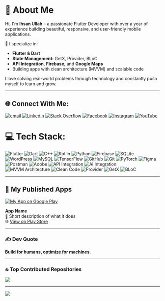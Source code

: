 # 💫 About Me
Hi, I'm **Ihsan Ullah** – a passionate Flutter Developer with over a year of experience building beautiful, responsive, and user-friendly mobile applications.

💼 I specialize in:
- **Flutter & Dart**
- **State Management:** GetX, Provider, BLoC  
- **API Integration**, **Firebase**, and **Google Maps**
- Building apps with clean architecture (MVVM) and scalable code

I love solving real-world problems through technology and constantly push myself to learn and grow.

---

## 🌐 Connect With Me:
[![email](https://img.shields.io/badge/Email-D14836?logo=gmail&logoColor=white)](mailto:ihsandk17@gmail.com) [![LinkedIn](https://img.shields.io/badge/LinkedIn-%230077B5.svg?logo=linkedin&logoColor=white)](https://linkedin.com/in/https://www.linkedin.com/in/ihsan-ullah-98b094294/) [![Stack Overflow](https://img.shields.io/badge/-Stackoverflow-FE7A16?logo=stack-overflow&logoColor=white)](https://stackoverflow.com/users/https://stackoverflow.com/users/20730743/ihsan-ullah) [![Facebook](https://img.shields.io/badge/Facebook-%231877F2.svg?logo=Facebook&logoColor=white)](https://facebook.com/https://web.facebook.com/ihsanullah.khan.7127) [![Instagram](https://img.shields.io/badge/Instagram-%23E4405F.svg?logo=Instagram&logoColor=white)](https://instagram.com/https://www.instagram.com/ihsanuk1/) [![YouTube](https://img.shields.io/badge/YouTube-%23FF0000.svg?logo=YouTube&logoColor=white)](https://youtube.com/@https://www.youtube.com/@ihsanuk1) 

# 💻 Tech Stack:
![Flutter](https://img.shields.io/badge/Flutter-%2302569B.svg?style=for-the-badge&logo=Flutter&logoColor=white) ![Dart](https://img.shields.io/badge/dart-%230175C2.svg?style=for-the-badge&logo=dart&logoColor=white) ![C++](https://img.shields.io/badge/c++-%2300599C.svg?style=for-the-badge&logo=c%2B%2B&logoColor=white) ![Kotlin](https://img.shields.io/badge/kotlin-%237F52FF.svg?style=for-the-badge&logo=kotlin&logoColor=white) ![Python](https://img.shields.io/badge/python-3670A0?style=for-the-badge&logo=python&logoColor=ffdd54) ![Firebase](https://img.shields.io/badge/firebase-%23039BE5.svg?style=for-the-badge&logo=firebase) ![SQLite](https://img.shields.io/badge/sqlite-%2307405e.svg?style=for-the-badge&logo=sqlite&logoColor=white) ![WordPress](https://img.shields.io/badge/WordPress-%23117AC9.svg?style=for-the-badge&logo=WordPress&logoColor=white) ![MySQL](https://img.shields.io/badge/mysql-4479A1.svg?style=for-the-badge&logo=mysql&logoColor=white) ![TensorFlow](https://img.shields.io/badge/TensorFlow-%23FF6F00.svg?style=for-the-badge&logo=TensorFlow&logoColor=white) ![GitHub](https://img.shields.io/badge/github-%23121011.svg?style=for-the-badge&logo=github&logoColor=white) ![Git](https://img.shields.io/badge/git-%23F05033.svg?style=for-the-badge&logo=git&logoColor=white) ![PyTorch](https://img.shields.io/badge/PyTorch-%23EE4C2C.svg?style=for-the-badge&logo=PyTorch&logoColor=white)  ![Figma](https://img.shields.io/badge/figma-%23F24E1E.svg?style=for-the-badge&logo=figma&logoColor=white) ![Postman](https://img.shields.io/badge/Postman-FF6C37?style=for-the-badge&logo=postman&logoColor=white) ![Adobe](https://img.shields.io/badge/adobe-%23FF0000.svg?style=for-the-badge&logo=adobe&logoColor=white) ![API Integration](https://img.shields.io/badge/API%20Integration-%23007ACC.svg?style=for-the-badge&logo=api&logoColor=white) ![AI Integration](https://img.shields.io/badge/AI%20Integration-%2300CED1.svg?style=for-the-badge&logo=openai&logoColor=white) ![MVVM Architecture](https://img.shields.io/badge/MVVM-%234285F4.svg?style=for-the-badge&logo=code&logoColor=white) ![Clean Code](https://img.shields.io/badge/Clean%20Code-%232C8EBB.svg?style=for-the-badge&logo=codefactor&logoColor=white) ![Provider](https://img.shields.io/badge/Provider-%236C3483.svg?style=for-the-badge&logo=flutter&logoColor=white) ![GetX](https://img.shields.io/badge/GetX-%23D32F2F.svg?style=for-the-badge&logo=flutter&logoColor=white) ![BLoC](https://img.shields.io/badge/BLoC-%23009688.svg?style=for-the-badge&logo=flutter&logoColor=white)

---

## 📱 My Published Apps

[![My App on Google Play](https://img.shields.io/badge/Download_on-Play_Store-FF6F00?style=for-the-badge&logo=google-play&logoColor=white)](https://play.google.com/store/apps/details?id=com.yourapp.package)

**App Name**  
📝 Short description of what it does  
🌐 [View on Play Store](https://play.google.com/store/apps/details?id=com.yourapp.package)

---

### ✍️ Dev Quote  
**Build for humans, optimize for machines.**

---

### 🔝 Top Contributed Repositories  
![](https://github-contributor-stats.vercel.app/api?username=Ihsandk17&limit=5&theme=dark&combine_all_yearly_contributions=true)

---

[![](https://visitcount.itsvg.in/api?id=Ihsandk17&icon=0&color=0)](https://visitcount.itsvg.in)

<!-- Designed with 💙 by Ihsan using GPRM (https://gprm.itsvg.in) -->
